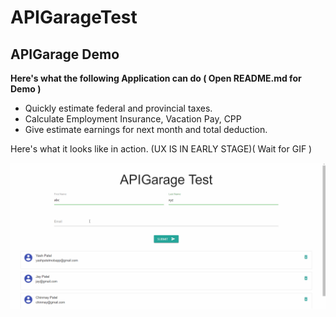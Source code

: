 # APIGarageTest

## APIGarage Demo ##

**Here's what the following Application can do ( Open README.md for Demo )**

* Quickly estimate federal and provincial taxes.
* Calculate Employment Insurance, Vacation Pay, CPP
* Give estimate earnings for next month and total deduction.

Here's what it looks like in action. (UX IS IN EARLY STAGE)( Wait for GIF )

![Alt Text](https://github.com/YASH12366/APIGarageTest/blob/master/APIGarageFinal.gif)

